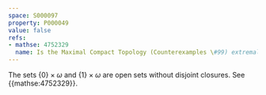 ```yaml
---
space: S000097
property: P000049
value: false
refs:
- mathse: 4752329
  name: Is the Maximal Compact Topology (Counterexamples \#99) extremally disconnected?
---
```


The sets $\{0\}\times\omega$ and $\{1\}\times\omega$ are open sets without disjoint
closures. See {{mathse:4752329}}.
